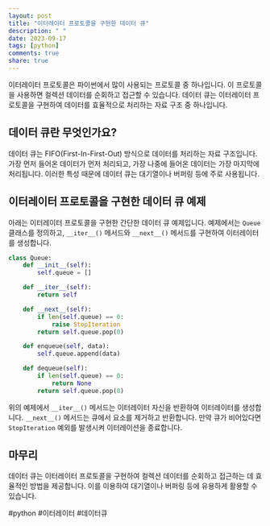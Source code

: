 ```yaml
---
layout: post
title: "이터레이터 프로토콜을 구현한 데이터 큐"
description: " "
date: 2023-09-17
tags: [python]
comments: true
share: true
---
```


이터레이터 프로토콜은 파이썬에서 많이 사용되는 프로토콜 중 하나입니다. 이 프로토콜을 사용하면 컬렉션 데이터를 순회하고 접근할 수 있습니다. 데이터 큐는 이터레이터 프로토콜을 구현하여 데이터를 효율적으로 처리하는 자료 구조 중 하나입니다.

## 데이터 큐란 무엇인가요?

데이터 큐는 FIFO(First-In-First-Out) 방식으로 데이터를 처리하는 자료 구조입니다. 가장 먼저 들어온 데이터가 먼저 처리되고, 가장 나중에 들어온 데이터는 가장 마지막에 처리됩니다. 이러한 특성 때문에 데이터 큐는 대기열이나 버퍼링 등에 주로 사용됩니다.

## 이터레이터 프로토콜을 구현한 데이터 큐 예제

아래는 이터레이터 프로토콜을 구현한 간단한 데이터 큐 예제입니다. 예제에서는 `Queue` 클래스를 정의하고, `__iter__()` 메서드와 `__next__()` 메서드를 구현하여 이터레이터를 생성합니다.

```python
class Queue:
    def __init__(self):
        self.queue = []

    def __iter__(self):
        return self

    def __next__(self):
        if len(self.queue) == 0:
            raise StopIteration
        return self.queue.pop(0)

    def enqueue(self, data):
        self.queue.append(data)

    def dequeue(self):
        if len(self.queue) == 0:
            return None
        return self.queue.pop(0)
```

위의 예제에서 `__iter__()` 메서드는 이터레이터 자신을 반환하여 이터레이터를 생성합니다. `__next__()` 메서드는 큐에서 요소를 제거하고 반환합니다. 만약 큐가 비어있다면 `StopIteration` 예외를 발생시켜 이터레이션을 종료합니다.

## 마무리

데이터 큐는 이터레이터 프로토콜을 구현하여 컬렉션 데이터를 순회하고 접근하는 데 효율적인 방법을 제공합니다. 이를 이용하여 대기열이나 버퍼링 등에 유용하게 활용할 수 있습니다.

#python #이터레이터 #데이터큐